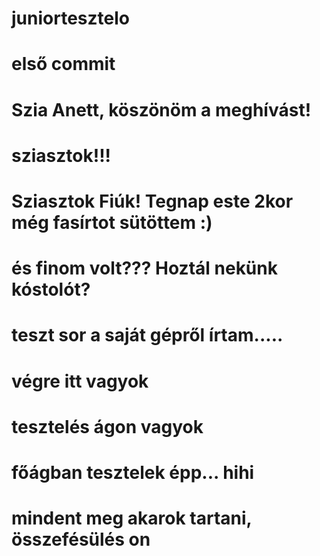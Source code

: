 # juniortesztelo
# első commit
# Szia Anett, köszönöm a meghívást!
# sziasztok!!!
# Sziasztok Fiúk! Tegnap este 2kor még fasírtot sütöttem :)
# és finom volt??? Hoztál nekünk kóstolót?
# teszt sor a saját gépről írtam.....
# végre itt vagyok
# tesztelés ágon vagyok
# főágban tesztelek épp... hihi
# mindent meg akarok tartani, összefésülés on

